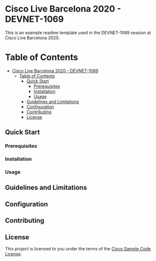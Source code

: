 # Cisco Live Barcelona 2020 - DEVNET-1069 

This is an example readme template used in the DEVNET-1069 session at Cisco Live Barcelona 2020. 

Table of Contents
=================

* [Cisco Live Barcelona 2020 - DEVNET-1069 ](#cisco-live-barcelona-2020---devnet---1069)
   * [Table of Contents](#table-of-contents)
      * [Quick Start](#quick-start)
        * [Prerequisites](#prerequisites)
        * [Installation](#usage)
        * [Usage](#installation)
      * [Guidelines and Limitations](#guidelines-and-limitations)
      * [Configuration](#configuration)
      * [Contributing](#contributing)
      * [License](#license)

## Quick Start

### Prerequisites

### Installation

### Usage


## Guidelines and Limitations



## Configuration

## Contributing

## License

This project is licensed to you under the terms of the [Cisco Sample
Code License](./LICENSE).
